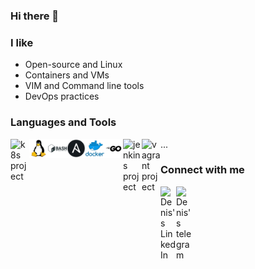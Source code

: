 ### Hi there 👋

### I like
  - Open-source and Linux
  - Containers and VMs
  - VIM and Command line tools
  - DevOps practices


### Languages and Tools
 <p>
  <a href="https://github.com/orginux/echopod">
    <img align="left" alt="k8s project" width="30px" src="https://www.vectorlogo.zone/logos/kubernetes/kubernetes-icon.svg" />
  </a>
  <a href="https://github.com/orginux/dotfiles">
    <img align="left" alt="linux project" width="30px" src="https://github.com/github/explore/raw/main/topics/linux/linux.png" />
  </a>
  <a href="https://github.com/orginux/ShellScripts">
    <img align="left" alt="bash project" width="30px" src="https://github.com/github/explore/raw/main/topics/bash/bash.png" />
  </a>
  <a href="https://github.com/orginux/kubespray-inventory">
    <img align="left" alt="ansible project" width="30px" src="https://github.com/github/explore/raw/main/topics/ansible/ansible.png" />
  </a>
  <a href="https://github.com/orginux/docker-yamllint">
    <img align="left" alt="docker project" width="30px" src="https://github.com/github/explore/raw/main/topics/docker/docker.png" />
  </a>
  <a href="https://github.com/orginux/gitlab-tool">
    <img align="left" alt="golang project" width="30px" src="https://github.com/github/explore/raw/main/topics/go/go.png" />
  </a>
  <a href="https://github.com/orginux/go-app-for-jenkins">
    <img align="left" alt="jenkins project" width="30px" src="https://www.vectorlogo.zone/logos/jenkins/jenkins-icon.svg" />
  </a>
  <a href="https://github.com/orginux/vagrants">
    <img align="left" alt="vagrant project" width="30px" src="https://www.vectorlogo.zone/logos/vagrantup/vagrantup-icon.svg" />
  </a>
</p>
...


### Connect with me
<p align="left">
<a href="https://www.linkedin.com/in/orginux/">
  <img align="left" alt="Denis's LinkedIn" width="25px" src="https://raw.githubusercontent.com/peterthehan/peterthehan/master/assets/linkedin.svg" />
</a>

<a href="https://t.me/orginux">
  <img align="left" alt="Denis's telegram" width="25px" src="https://camo.githubusercontent.com/f4b401dd7cd9b7840fd31acafd49e151a80e4c9600bf219934461b96dd98e013/68747470733a2f2f6564656e742e6769746875622e696f2f537570657254696e7949636f6e732f696d616765732f7376672f74656c656772616d2e737667" />
</a>
</p>
